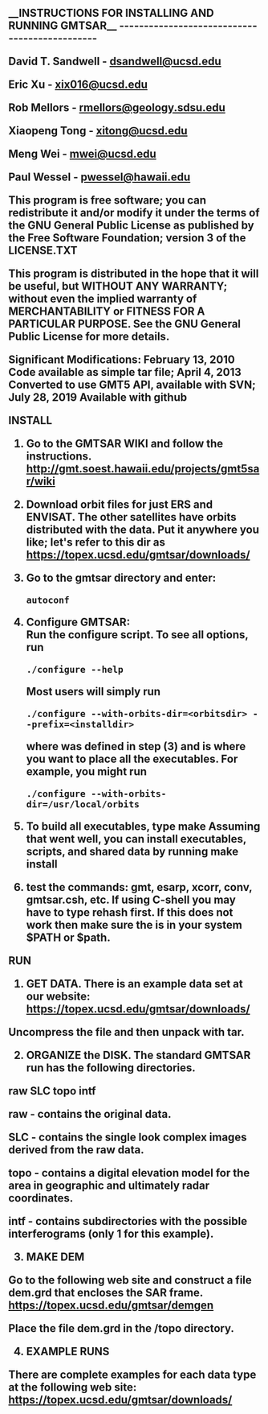 <h2>__INSTRUCTIONS FOR INSTALLING AND RUNNING GMTSAR__
----------------------------------------------

 David T. Sandwell  -  dsandwell@ucsd.edu
 
 Eric Xu            -  xix016@ucsd.edu
 
 Rob Mellors        -  rmellors@geology.sdsu.edu
 
 Xiaopeng Tong      -  xitong@ucsd.edu
 
 Meng Wei           -  mwei@ucsd.edu
 
 Paul Wessel        -  pwessel@hawaii.edu

  This program is free software; you can redistribute it and/or modify
  it under the terms of the GNU General Public License as published by
  the Free Software Foundation; version 3 of the LICENSE.TXT

  This program is distributed in the hope that it will be useful,
  but WITHOUT ANY WARRANTY; without even the implied warranty of
  MERCHANTABILITY or FITNESS FOR A PARTICULAR PURPOSE.  See the
  GNU General Public License for more details.

Significant Modifications:
February 13, 2010 Code available as simple tar file;
April     4, 2013 Converted to use GMT5 API, available with SVN;
July     28, 2019 Available with github

__INSTALL__

1) Go to the GMTSAR WIKI and follow the instructions.
       http://gmt.soest.hawaii.edu/projects/gmt5sar/wiki

2) Download orbit files for just ERS and ENVISAT. The other satellites have orbits distributed with the data.
   Put it anywhere you like; let's refer to this dir as <orbitsdir>
       https://topex.ucsd.edu/gmtsar/downloads/

3) Go to the gmtsar directory and enter:

       autoconf

4) Configure GMTSAR:	
   Run the configure script.  To see all options, run
   
       ./configure --help
	
   Most users will simply run
   
       ./configure --with-orbits-dir=<orbitsdir> --prefix=<installdir>
	
   where <orbitsdir> was defined in step (3) and <installdir> is where you want to place all the executables.
   For example, you might run
	
       ./configure --with-orbits-dir=/usr/local/orbits

5) To build all executables, type
       make
   Assuming that went well, you can install executables, scripts, and shared data by running
       make install

6) test the commands: gmt, esarp, xcorr, conv, gmtsar.csh, etc.
   If using C-shell you may have to type rehash first. 
   If this does not work then make sure the <installdir> is in your system $PATH or $path.

__RUN__

1) GET DATA. There is an example data set at our website:
       https://topex.ucsd.edu/gmtsar/downloads/

Uncompress the file and then unpack with tar.

2) ORGANIZE the DISK. The standard GMTSAR run has the following directories. 

  raw    SLC    topo   intf

raw - contains the original data.

SLC - contains the single look complex images derived from the raw data.

topo - contains a digital elevation model for the area in geographic and ultimately radar coordinates.

intf - contains subdirectories with the possible interferograms (only 1 for this example).

3) MAKE DEM 

Go to the following web site and construct a file dem.grd that encloses the SAR frame.
      https://topex.ucsd.edu/gmtsar/demgen

Place the file dem.grd in the /topo directory. 

4) EXAMPLE RUNS

There are complete examples for each data type at the following web site:
      https://topex.ucsd.edu/gmtsar/downloads/
